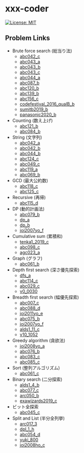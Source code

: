 # xxx-coder

[![License: MIT](https://img.shields.io/badge/License-MIT-lightgrey.svg)](https://opensource.org/licenses/MIT)

## Problem Links

- Brute force search (総当り法)
  - [abc042_c](https://atcoder.jp/contests/abc042/tasks/arc058_a)
  - [abc043_a](https://atcoder.jp/contests/abc043/tasks/abc043_a)
  - [abc043_b](https://atcoder.jp/contests/abc043/tasks/abc043_b)
  - [abc043_c](https://atcoder.jp/contests/abc043/tasks/arc059_a)
  - [abc044_a](https://abc044.contest.atcoder.jp/tasks/abc044_a)
  - [abc087_b](https://atcoder.jp/contests/abc087/tasks/abc087_b)
  - [abc120_b](https://atcoder.jp/contests/abc120/tasks/abc120_b)
  - [abc139_b](https://atcoder.jp/contests/abc139/tasks/abc139_b)
  - [abc156_c](https://atcoder.jp/contests/abc156/tasks/abc156_c)
  - [codefestival_2016_qualB_b](https://atcoder.jp/contests/code-festival-2016-qualb/tasks/codefestival_2016_qualB_b)
  - [sumitb2019_b](https://atcoder.jp/contests/sumitrust2019/tasks/sumitb2019_b)
  - [panasonic2020_b](https://atcoder.jp/contests/panasonic2020/tasks/panasonic2020_b)
- Counting (数え上げ)
  - [abc121_b](https://atcoder.jp/contests/abc121/tasks/abc121_b)
  - [abc084_b](https://atcoder.jp/contests/abc074/tasks/abc074_b)
- String (文字列)
  - [abc042_a](https://atcoder.jp/contests/abc042/tasks/abc042_a)
  - [abc042_b](https://atcoder.jp/contests/abc042/tasks/abc042_b)
  - [abc044_b](https://abc044.contest.atcoder.jp/tasks/abc044_b)
  - [abc124_c](https://atcoder.jp/contests/abc124/tasks/abc124_c)
  - [abc049_c](https://atcoder.jp/contests/abc049/tasks/arc065_a)
  - [abc119_a](https://atcoder.jp/contests/abc119/tasks/abc119_a)
  - [abc069_b](https://atcoder.jp/contests/abc069/tasks/abc069_b)
- GCD (最大公約数)
  - [abc118_c](https://atcoder.jp/contests/abc118/tasks/abc118_c)
  - [abc125_c](https://atcoder.jp/contests/abc125/tasks/abc125_c)
- Recursive (再帰)
  - [abc115_d](https://atcoder.jp/contests/abc115/tasks/abc115_d)
- DP (動的計画法)
  - [abc079_b](https://atcoder.jp/contests/abc079/tasks/abc079_b)
  - [dp_a](https://atcoder.jp/contests/dp/tasks/dp_a)
  - [dp_b](https://atcoder.jp/contests/tdpc/tasks/tdpc_contest)
  - [joi2007yo_f](https://atcoder.jp/contests/joi2007yo/tasks/joi2007yo_f)
- Cumulative sum (累積和)
  - [tenka1_2019_c](https://atcoder.jp/contests/tenka1-2019-beginner/tasks/tenka1_2019_c)
  - [abc098_c](https://atcoder.jp/contests/abc098/tasks/arc098_a)
  - [agc023_a](https://atcoder.jp/contests/agc023/tasks/agc023_a)
- Graph (グラフ)
  - [abc061_b](https://abc061.contest.atcoder.jp/tasks/abc061_b)
- Depth first search (深さ優先探索)
  - [dfs_a](https://atc001.contest.atcoder.jp/tasks/dfs_a)
  - [abc114_c](https://atcoder.jp/contests/abc114/tasks/abc114_c)
  - [abc029_c](https://atcoder.jp/contests/abc029/tasks/abc029_c)
  - [v0_0030](http://judge.u-aizu.ac.jp/onlinejudge/description.jsp?id=0030)
- Breadth first search (幅優先探索)
  - [abc007_c](https://abc007.contest.atcoder.jp/tasks/abc007_3)
  - [abc088_d](https://abc088.contest.atcoder.jp/tasks/abc088_d)
  - [joi2011yo_e](https://atcoder.jp/contests/joi2011yo/tasks/joi2011yo_e)
  - [abc075_b](https://atcoder.jp/contests/abc075/tasks/abc075_b)
  - [joi2007yo_f](https://atcoder.jp/contests/joi2007yo/tasks/joi2007yo_f)
  - [alds1_11_c](http://judge.u-aizu.ac.jp/onlinejudge/description.jsp?id=ALDS1_11_C&lang=jp)
  - [v10_1052](http://judge.u-aizu.ac.jp/onlinejudge/description.jsp?id=1052&lang=jp)
- Greedy algorithm (貪欲法)
  - [joi2008yo_a](https://atcoder.jp/contests/joi2008yo/tasks/joi2008yo_a)
  - [abc076_b](https://atcoder.jp/contests/abc076/tasks/abc076_b)
  - [abc083_c](https://atcoder.jp/contests/abc083/tasks/arc088_a)
  - [abc085_c](https://atcoder.jp/contests/abc085/tasks/abc085_c)
- Sort (整列アルゴリズム)
  - [abc061_c](https://atcoder.jp/contests/abc061/tasks/abc061_c)
- Binary search (二分探索)
  - [alds1_4_b](http://judge.u-aizu.ac.jp/onlinejudge/description.jsp?id=ALDS1_4_B&lang=jp)
  - [abc077_c](https://atcoder.jp/contests/abc077/tasks/arc084_a)
  - [arc050_b](https://atcoder.jp/contests/arc050/tasks/arc050_b)
  - [exawizards2019_c](https://atcoder.jp/contests/exawizards2019/tasks/exawizards2019_c)
- ビット全探索
  - [abc045_c](https://atcoder.jp/contests/abc045/tasks/arc061_a)
- Split and List (半分全列挙)
  - [arc017_3](https://arc017.contest.atcoder.jp/tasks/arc017_3)
  - [dpl_1_h](http://judge.u-aizu.ac.jp/onlinejudge/description.jsp?id=DPL_1_H&lang=jp)
  - [abc054_d](https://atcoder.jp/contests/abc054/tasks/abc054_d)
  - [yuki_800](https://yukicoder.me/problems/no/800)
  - [joi2008ho_c](https://atcoder.jp/contests/joi2008ho/tasks/joi2008ho_c)
